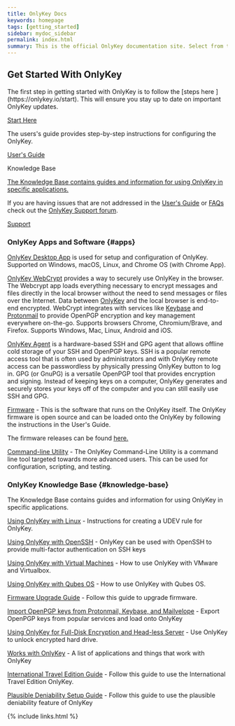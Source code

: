 ```yaml
---
title: OnlyKey Docs
keywords: homepage
tags: [getting_started]
sidebar: mydoc_sidebar
permalink: index.html
summary: This is the official OnlyKey documentation site. Select from the topics shown below or from the left sidebar.
---
```


## Get Started With OnlyKey

<div class="row">
         <div class="col-md-3 col-sm-6">
             <div class="panel panel-default text-center">
                 <div class="panel-heading">
                     <span class="fa-stack fa-5x">
                           <i class="fa fa-circle fa-stack-2x text-primary"></i>
                           <i class="fa fa-check-square-o fa-stack-1x fa-inverse"></i>
                     </span>
                 </div>
                 <div class="panel-body">
                     <p>The first step in getting started with OnlyKey is to follow the [steps here ](https://onlykey.io/start). This will ensure you stay up to date on important OnlyKey updates.</p>
                     <a href="https://onlykey.io/start" class="btn btn-primary">Start Here</a>
                 </div>
             </div>
         </div>
         <div class="col-md-3 col-sm-6">
             <div class="panel panel-default text-center">
                 <div class="panel-heading">
                     <span class="fa-stack fa-5x">
                           <i class="fa fa-circle fa-stack-2x text-primary"></i>
                           <i class="fa fa-book fa-stack-1x fa-inverse"></i>
                     </span>
                 </div>
                 <div class="panel-body">
                     <p>The users's guide provides step-by-step instructions for configuring the OnlyKey.</p>
                     <a href="https://docs.crp.to/usersguide.html" class="btn btn-primary">User's Guide</a>
                 </div>
             </div>
         </div>
         <div class="col-md-3 col-sm-6">
             <div class="panel panel-default text-center">
                 <div class="panel-heading">
                     <span class="fa-stack fa-5x">
                           <i class="fa fa-circle fa-stack-2x text-primary"></i>
                           <i class="fa fa-database fa-stack-1x fa-inverse"></i>
                     </span>
                 </div>
                 <div class="panel-body">
                     <p>Knowledge Base</p>
                     <a href="#knowledge-base" class="btn btn-primary">The Knowledge Base contains guides and information for using OnlyKey in specific applications.</a>
                 </div>
             </div>
         </div>
         <div class="col-md-3 col-sm-6">
             <div class="panel panel-default text-center">
                 <div class="panel-heading">
                     <span class="fa-stack fa-5x">
                           <i class="fa fa-circle fa-stack-2x text-primary"></i>
                           <i class="fa fa-support fa-stack-1x fa-inverse"></i>
                     </span>
                 </div>
                 <div class="panel-body">
                     <p>If you are having issues that are not addressed in the <a href="https://docs.crp.to/usersguide.html">User's Guide</a> or <a href="https://docs.crp.to/faq.html">FAQs</a> check out the <a href="https://forum.onlykey.io">OnlyKey Support forum</a>.</p>
                     <a href="https://forum.onlykey.io" class="btn btn-primary">Support</a>
                 </div>
             </div>
         </div>
</div>

### OnlyKey Apps and Software {#apps}

[OnlyKey Desktop App](https://docs.crp.to/app.html) is used for setup and configuration of OnlyKey. Supported on Windows, macOS, Linux, and Chrome OS (with Chrome App).

[OnlyKey WebCrypt](https://docs.crp.to/webcrypt.html) provides a way to securely use OnlyKey in the browser. The Webcrypt app loads everything necessary to encrypt messages and files directly in the local browser without the need to send messages or files over the Internet. Data between [OnlyKey](https://onlykey.io) and the local browser is end-to-end encrypted. WebCrypt integrates with services like [Keybase](https://keybase.io/) and [Protonmail](https://protonmail.com) to provide OpenPGP encryption and key management everywhere on-the-go. Supports browsers Chrome, Chromium/Brave, and Firefox. Supports Windows, Mac, Linux, Android and iOS.

[OnlyKey Agent](https://docs.crp.to/onlykey-agent.html) is a hardware-based SSH and GPG agent that allows offline cold storage of your SSH and OpenPGP keys. SSH is a popular remote access tool that is often used by administrators and with OnlyKey remote access can be passwordless by physically pressing OnlyKey button to log in. GPG (or GnuPG) is a versatile OpenPGP tool that provides encryption and signing. Instead of keeping keys on a computer, OnlyKey generates and securely stores your keys off of the computer and you can still easily use SSH and GPG.

[Firmware](https://docs.crp.to/firmware.html) - This is the software that runs on the OnlyKey itself. The OnlyKey firmware is open source and can be loaded onto the OnlyKey by following the instructions in the User's Guide.

The firmware releases can be found [here.](https://github.com/trustcrypto/OnlyKey-Firmware/releases)

[Command-line Utility](https://docs.crp.to/command-line.html) - The OnlyKey Command-Line Utility is a command line tool targeted towards more advanced users. This can be used for configuration, scripting, and testing.

### OnlyKey Knowledge Base {#knowledge-base}

The Knowledge Base contains guides and information for using OnlyKey in specific applications.

[Using OnlyKey with Linux](https://docs.crp.to/linux.html) - Instructions for creating a UDEV rule for OnlyKey.

[Using OnlyKey with OpenSSH](https://docs.crp.to/openssh.html) -  OnlyKey can be used with OpenSSH to provide multi-factor authentication on SSH keys

[Using OnlyKey with Virtual Machines](https://docs.crp.to/virtualmachines.html) - How to use OnlyKey with VMware and Virtualbox.

[Using OnlyKey with Qubes OS](https://docs.crp.to/qubes.html) - How to use OnlyKey with Qubes OS.

[Firmware Upgrade Guide](https://docs.crp.to/upgradeguide.html) - Follow this guide to upgrade firmware.

[Import OpenPGP keys from Protonmail, Keybase, and Mailvelope](https://docs.crp.to/importpgp.html) - Export OpenPGP keys from popular services and load onto OnlyKey

[Using OnlyKey for Full-Disk Encryption and Head-less Server](https://docs.crp.to/full-disk-encryption.html) - Use OnlyKey to unlock encrypted hard drive.

[Works with OnlyKey](https://docs.crp.to/workswithonlykey.html) - A list of applications and things that work with OnlyKey

[International Travel Edition Guide](https://docs.crp.to/ite.html) - Follow this guide to use the International Travel Edition OnlyKey.

[Plausible Deniability Setup Guide](https://docs.crp.to/pdguide.html) - Follow this guide to use the plausible deniability feature of OnlyKey

{% include links.html %}

